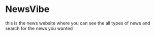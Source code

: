 # NewsVibe
this is the news website where you can see the all types of news and search for the news you wanted
